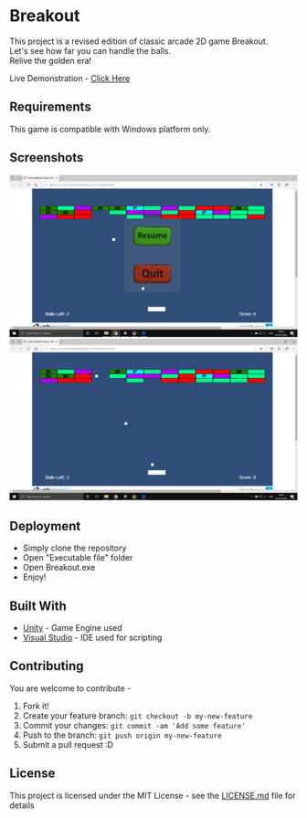 # Breakout

This project is a revised edition of classic arcade 2D game Breakout. </br>
Let's see how far you can handle the balls. </br>
Relive the golden era!

Live Demonstration - [Click Here](https://youtu.be/knuq3-y86Yw)

## Requirements

This game is compatible with Windows platform only. 

## Screenshots
![IMG](https://github.com/pkunjam/Breakout-PC/blob/master/Assets/1.PNG?raw=true)
![im2](https://github.com/pkunjam/Breakout-PC/blob/master/Assets/2.PNG?raw=true)


## Deployment

* Simply clone the repository
* Open "Executable file" folder
* Open Breakout.exe
* Enjoy!

## Built With

* [Unity](https://unity.com/) - Game Engine used
* [Visual Studio](https://visualstudio.microsoft.com/) - IDE used for scripting

## Contributing

You are welcome to contribute -

1. Fork it!
2. Create your feature branch: `git checkout -b my-new-feature`
3. Commit your changes: `git commit -am 'Add some feature'`
4. Push to the branch: `git push origin my-new-feature`
5. Submit a pull request :D

## License

This project is licensed under the MIT License - see the [LICENSE.md](LICENSE.md) file for details
